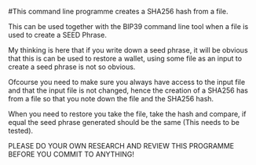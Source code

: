 #This command line programme creates a SHA256 hash from a file.

This can be used together with the BIP39 command line tool when a file is used to create a SEED Phrase.

My thinking is here that if you write down a seed phrase, it will be obvious that this is can be used to restore a wallet, using some file as an input to create a seed phrase is not so obvious.

Ofcourse you need to make sure you always have access to the input file and that the input file is not changed, hence the creation of a SHA256 has from a file so that you note down the file and the SHA256 hash.

When you need to restore you take the file, take the hash and compare, if equal the seed phrase generated should be the same (This needs to be tested).

PLEASE DO YOUR OWN RESEARCH AND REVIEW THIS PROGRAMME BEFORE YOU COMMIT TO ANYTHING!
